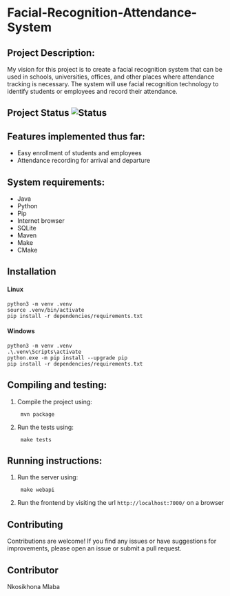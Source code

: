 # Facial-Recognition-Attendance-System

## Project Description:
My vision for this project is to create a facial recognition system that can be used in schools, universities, offices, and other places where attendance tracking is necessary. The system will use facial recognition technology to identify students or employees and record their attendance.

## Project Status ![Status](https://img.shields.io/badge/status-in%20progress-yellow)

## Features implemented thus far:
- Easy enrollment of students and employees
- Attendance recording for arrival and departure

## System requirements:
- Java
- Python
- Pip
- Internet browser
- SQLite
- Maven
- Make
- CMake

## Installation
#### Linux
    python3 -m venv .venv
    source .venv/bin/activate
    pip install -r dependencies/requirements.txt

#### Windows
    python3 -m venv .venv
    .\.venv\Scripts\activate
    python.exe -m pip install --upgrade pip
    pip install -r dependencies/requirements.txt

## Compiling and testing:
1. Compile the project using: 
        
        mvn package
3. Run the tests using:
        
        make tests

## Running instructions:
1. Run the server using:
        
        make webapi

2. Run the frontend by visiting the url `http://localhost:7000/` on a browser

## Contributing

Contributions are welcome! If you find any issues or have suggestions for improvements, please open an issue or submit a pull request.

## Contributor

Nkosikhona Mlaba